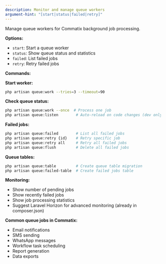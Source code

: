 ```yaml
---
description: Monitor and manage queue workers
argument-hint: "[start|status|failed|retry]"
---
```


Manage queue workers for Commatix background job processing.

**Options:**
- `start`: Start a queue worker
- `status`: Show queue status and statistics
- `failed`: List failed jobs
- `retry`: Retry failed jobs

**Commands:**

**Start worker:**
```bash
php artisan queue:work --tries=3 --timeout=90
```

**Check queue status:**
```bash
php artisan queue:work --once  # Process one job
php artisan queue:listen        # Auto-reload on code changes (dev only)
```

**Failed jobs:**
```bash
php artisan queue:failed        # List all failed jobs
php artisan queue:retry {id}    # Retry specific job
php artisan queue:retry all     # Retry all failed jobs
php artisan queue:flush         # Delete all failed jobs
```

**Queue tables:**
```bash
php artisan queue:table         # Create queue table migration
php artisan queue:failed-table  # Create failed jobs table
```

**Monitoring:**
- Show number of pending jobs
- Show recently failed jobs
- Show job processing statistics
- Suggest Laravel Horizon for advanced monitoring (already in composer.json)

**Common queue jobs in Commatix:**
- Email notifications
- SMS sending
- WhatsApp messages
- Workflow task scheduling
- Report generation
- Data exports
